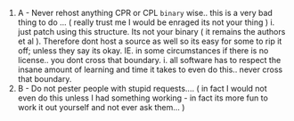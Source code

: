 1. A - Never rehost anything CPR or CPL `binary` wise.. this is a very bad thing to do ... ( really trust me I would be enraged its not your thing )
  i. just patch using this structure. Its not your binary ( it remains the authors et al ). Therefore dont host a source as well so its easy for some to rip it off; unless they say its okay. IE. in some circumstances if there is no license.. you dont cross that boundary.
  i. all software has to respect the insane amount of learning and time it takes to even do this.. never cross that boundary.
3. B - Do not pester people with stupid requests.... ( in fact I would not even do this unless I had something working - in fact its more fun to work it out yourself and not ever ask them... ) 
